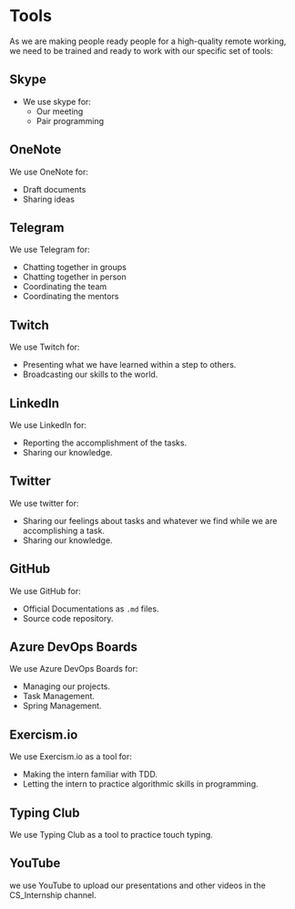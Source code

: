 # Tools
As we are making people ready people for a high-quality remote working, we need to be trained and ready to work with our specific set of tools:

## Skype
- We use skype for:
  -  Our meeting
  -  Pair programming
## OneNote
We use OneNote for:
  - Draft documents
  - Sharing ideas
## Telegram 
We use Telegram for:
  - Chatting together in groups
  - Chatting together in person
  - Coordinating the team
  - Coordinating the mentors
## Twitch 
We use Twitch for:
  - Presenting what we have learned within a step to others.
  - Broadcasting our skills to the world.
## LinkedIn 
We use LinkedIn for:
  - Reporting the accomplishment of the tasks.
  - Sharing our knowledge.
## Twitter 
We use twitter for:
  - Sharing our feelings about tasks and whatever we find while we are accomplishing a task.
  - Sharing our knowledge.
## GitHub 
We use GitHub for:
  - Official Documentations as `.md` files.
  - Source code repository.
## Azure DevOps Boards 
We use Azure DevOps Boards for:
  - Managing our projects.
  - Task Management.
  - Spring Management.
  
## Exercism.io
We use Exercism.io as a tool for:
  - Making the intern familiar with TDD.
  - Letting the intern to practice algorithmic skills in programming.
  
## Typing Club
We use Typing Club as a tool to practice touch typing.

## YouTube
we use YouTube to upload our presentations and other videos in the CS_Internship channel.
